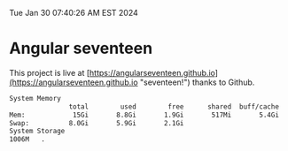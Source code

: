 Tue Jan 30 07:40:26 AM EST 2024

# Angular seventeen


This project is live at [https://angularseventeen.github.io](https://angularseventeen.github.io "seventeen!") thanks to Github.

```bash
System Memory
               total        used        free      shared  buff/cache   available
Mem:            15Gi       8.8Gi       1.9Gi       517Mi       5.4Gi       6.5Gi
Swap:          8.0Gi       5.9Gi       2.1Gi
System Storage
1006M	.
```
